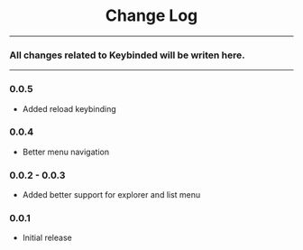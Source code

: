 <div align="center">
	<h1>Change Log</h1>
</div>

---

### All changes related to Keybinded will be writen here.

---

### 0.0.5
- Added reload keybinding

### 0.0.4
- Better menu navigation

### 0.0.2 - 0.0.3
- Added better support for explorer and list menu

### 0.0.1
- Initial release
